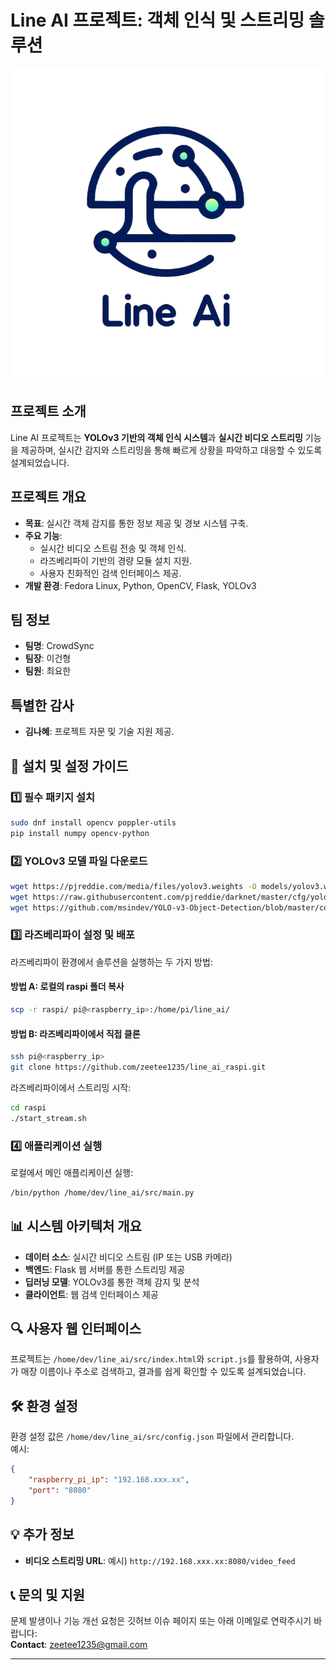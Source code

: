 # Line AI 프로젝트: 객체 인식 및 스트리밍 솔루션

![Project Banner](images/Line_Ai.png)

## 프로젝트 소개
Line AI 프로젝트는 **YOLOv3 기반의 객체 인식 시스템**과 **실시간 비디오 스트리밍** 기능을 제공하며, 실시간 감지와 스트리밍을 통해 빠르게 상황을 파악하고 대응할 수 있도록 설계되었습니다.

## 프로젝트 개요
- **목표**: 실시간 객체 감지를 통한 정보 제공 및 경보 시스템 구축.
- **주요 기능**:
  - 실시간 비디오 스트림 전송 및 객체 인식.
  - 라즈베리파이 기반의 경량 모듈 설치 지원.
  - 사용자 친화적인 검색 인터페이스 제공.
- **개발 환경**: Fedora Linux, Python, OpenCV, Flask, YOLOv3

## 팀 정보
- **팀명**: CrowdSync  
- **팀장**: 이건형  
- **팀원**: 최요한  

## 특별한 감사
- **김나혜**: 프로젝트 자문 및 기술 지원 제공.

## 📂 설치 및 설정 가이드

### 1️⃣ 필수 패키지 설치
```sh
sudo dnf install opencv poppler-utils
pip install numpy opencv-python
```

### 2️⃣ YOLOv3 모델 파일 다운로드
```sh
wget https://pjreddie.com/media/files/yolov3.weights -O models/yolov3.weights
wget https://raw.githubusercontent.com/pjreddie/darknet/master/cfg/yolov3.cfg -O models/yolov3.cfg
wget https://github.com/msindev/YOLO-v3-Object-Detection/blob/master/coco.names -O models/coco.names
```

### 3️⃣ 라즈베리파이 설정 및 배포
라즈베리파이 환경에서 솔루션을 실행하는 두 가지 방법:

#### 방법 A: 로컬의 raspi 폴더 복사
```sh
scp -r raspi/ pi@<raspberry_ip>:/home/pi/line_ai/
```

#### 방법 B: 라즈베리파이에서 직접 클론
```sh
ssh pi@<raspberry_ip>
git clone https://github.com/zeetee1235/line_ai_raspi.git
```

라즈베리파이에서 스트리밍 시작:
```sh
cd raspi
./start_stream.sh
```

### 4️⃣ 애플리케이션 실행
로컬에서 메인 애플리케이션 실행:
```sh
/bin/python /home/dev/line_ai/src/main.py
```

## 📊 시스템 아키텍처 개요
- **데이터 소스**: 실시간 비디오 스트림 (IP 또는 USB 카메라)
- **백엔드**: Flask 웹 서버를 통한 스트리밍 제공
- **딥러닝 모델**: YOLOv3를 통한 객체 감지 및 분석
- **클라이언트**: 웹 검색 인터페이스 제공

## 🔍 사용자 웹 인터페이스
프로젝트는 `/home/dev/line_ai/src/index.html`와 `script.js`를 활용하여, 사용자가 매장 이름이나 주소로 검색하고, 결과를 쉽게 확인할 수 있도록 설계되었습니다.

## 🛠 환경 설정
환경 설정 값은 `/home/dev/line_ai/src/config.json` 파일에서 관리합니다.  
예시:
```json
{
    "raspberry_pi_ip": "192.168.xxx.xx",
    "port": "8080"
}
```

## 💡 추가 정보
- **비디오 스트리밍 URL**: 예시) `http://192.168.xxx.xx:8080/video_feed`   

## 📞 문의 및 지원
문제 발생이나 기능 개선 요청은 깃허브 이슈 페이지 또는 아래 이메일로 연락주시기 바랍니다:  
**Contact**: zeetee1235@gmail.com

---
